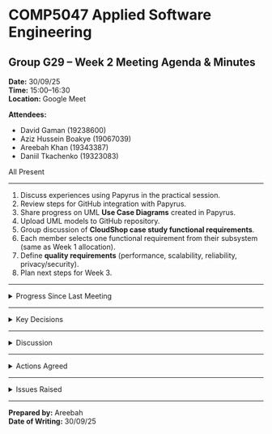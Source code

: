 # COMP5047 Applied Software Engineering  
## Group G29 – Week 2 Meeting Agenda & Minutes  

**Date:** 30/09/25  
**Time:** 15:00–16:30  
**Location:** Google Meet  

**Attendees:**  
- David Gaman (19238600)  
- Aziz Hussein Boakye (19067039)  
- Areebah Khan (19343387)  
- Daniil Tkachenko (19323083)  

All Present 

---


1. Discuss experiences using Papyrus in the practical session.  
2. Review steps for GitHub integration with Papyrus.  
3. Share progress on UML **Use Case Diagrams** created in Papyrus.  
4. Upload UML models to GitHub repository.  
5. Group discussion of **CloudShop case study functional requirements**.  
6. Each member selects one functional requirement from their subsystem (same as Week 1 allocation).  
7. Define **quality requirements** (performance, scalability, reliability, privacy/security).  
8. Plan next steps for Week 3.  


---

<details>
<summary>Progress Since Last Meeting</summary>

- GitHub repository created and shared among all members.  
- Subsystem allocations confirmed:  
  - Daniil → USU Student App  
  - Aziz → Student Union Management System  
  - Areebah → USU Operation System  
  - David → Society Leader App  
- Week 1 functional requirements for each subsystem decided.  
- Group diagram of subsystem data dependencies made.  

</details>

---

<details>
<summary>Key Decisions</summary>

- Each member completed a **basic UML use case diagram** in Papyrus.  
- UML diagrams uploaded to the shared GitHub repository.  
- GitHub integration with Papyrus tested successfully (clone, push, pull).  
- Agreed that each member will **pick one functional requirement** from the CloudShop subsystem corresponding to their Week 1 allocation.  
- Each functional requirement to be extended with **four quality requirements**:  
  - Performance  
  - Scalability  
  - Reliability  
  - Security (protection of privacy)  

</details>

---

<details>
<summary>Discussion</summary>

- Members shared challenges in using Papyrus:  
  - Import/export issues when saving diagrams.  
  - Interface navigation was not intuitive for first-time users.  
  - GitHub integration steps (clone → edit → push) worked once the correct workspace was selected.  
- For the CloudShop case study:  
  - **Customer subsystem (Daniil):** Registration (FR-C1) chosen.  
  - **Staff subsystem (Aziz):** Shelf Management (FR-S4) chosen.  
  - **Manager subsystem (Areebah):** Shop Management (FR-M4) chosen.  
  - **Operator subsystem (David):** Client Service (FR-P3) chosen.  
- Each member drafted example quality requirements (to be refined before submission).  

</details>

---

<details>
<summary>Actions Agreed</summary>

- **All Members:** Finalise one quality requirement for performance, scalability, reliability, and privacy/security for their chosen FR and upload work from week 1.  
- **All Members:** Upload their updated UML use case diagram to GitHub.  
- **David (Team Repo Lead):** Check that all members’ changes are merged correctly on GitHub.  
- **Next Week:** Group will put all requirements into a single document.  

</details>

---

<details>
<summary>Issues Raised</summary>

- Some difficulties saving Papyrus projects on university lab PCs (solution: use USB or GitHub sync).  
- Team agreed that Papyrus has a steep learning curve compared to other UML tools.  

</details>

---

**Prepared by:** Areebah  
**Date of Writing:** 30/09/25  
